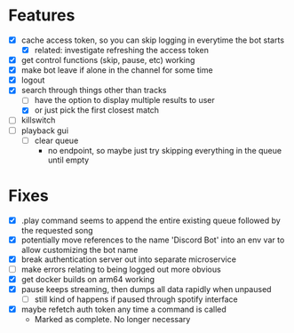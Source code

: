 # Features 

- [x] cache access token, so you can skip logging in everytime the bot starts
  - [x] related: investigate refreshing the access token
- [x] get control functions (skip, pause, etc) working 
- [x] make bot leave if alone in the channel for some time
- [x] logout
- [x] search through things other than tracks
  - [ ] have the option to display multiple results to user 
  - [x] or just pick the first closest match
- [ ] killswitch
- [ ] playback gui
    - [ ] clear queue 
        - no endpoint, so maybe just try skipping everything in the queue until empty

# Fixes 

- [x] .play command seems to append the entire existing queue followed by the requested song
- [x] potentially move references to the name 'Discord Bot' into an env var to allow customizing the bot name
- [x] break authentication server out into separate microservice
- [ ] make errors relating to being logged out more obvious
- [x] get docker builds on arm64 working
- [x] pause keeps streaming, then dumps all data rapidly when unpaused
  - [ ] still kind of happens if paused through spotify interface
- [x] maybe refetch auth token any time a command is called
  - Marked as complete. No longer necessary
